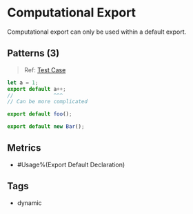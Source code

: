 # Computational Export

Computational export can only be used within a default export.

## Patterns (3)

> Ref:
> [Test Case](../../../../../docs/relation/export.md#default-export-identifier-and-assignment-expressions)

```js
let a = 1;
export default a++;
//             ^^^
// Can be more complicated

export default foo();

export default new Bar();
```

## Metrics

* #Usage%(Export Default Declaration)

## Tags

* dynamic
